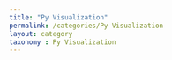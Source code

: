 ```yaml
---
title: "Py Visualization"
permalink: /categories/Py Visualization
layout: category
taxonomy : Py Visualization
---
```

